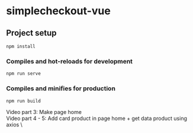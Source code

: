 # simplecheckout-vue

## Project setup
```
npm install
```

### Compiles and hot-reloads for development
```
npm run serve
```

### Compiles and minifies for production
```
npm run build
```
Video part 3: Make page home \
Video part 4 - 5: Add card product in page home + get data product using axios \